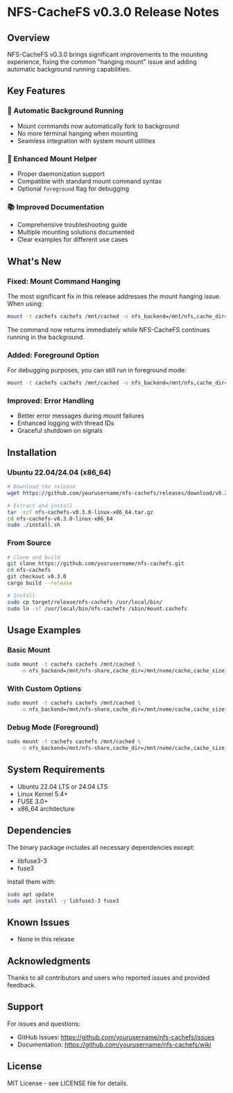 # NFS-CacheFS v0.3.0 Release Notes

## Overview

NFS-CacheFS v0.3.0 brings significant improvements to the mounting experience, fixing the common "hanging mount" issue and adding automatic background running capabilities.

## Key Features

### 🚀 Automatic Background Running
- Mount commands now automatically fork to background
- No more terminal hanging when mounting
- Seamless integration with system mount utilities

### 🔧 Enhanced Mount Helper
- Proper daemonization support
- Compatible with standard mount command syntax
- Optional `foreground` flag for debugging

### 📚 Improved Documentation
- Comprehensive troubleshooting guide
- Multiple mounting solutions documented
- Clear examples for different use cases

## What's New

### Fixed: Mount Command Hanging
The most significant fix in this release addresses the mount hanging issue. When using:
```bash
mount -t cachefs cachefs /mnt/cached -o nfs_backend=/mnt/nfs,cache_dir=/mnt/cache,cache_size_gb=100,allow_other
```
The command now returns immediately while NFS-CacheFS continues running in the background.

### Added: Foreground Option
For debugging purposes, you can still run in foreground mode:
```bash
mount -t cachefs cachefs /mnt/cached -o nfs_backend=/mnt/nfs,cache_dir=/mnt/cache,foreground
```

### Improved: Error Handling
- Better error messages during mount failures
- Enhanced logging with thread IDs
- Graceful shutdown on signals

## Installation

### Ubuntu 22.04/24.04 (x86_64)

```bash
# Download the release
wget https://github.com/yourusername/nfs-cachefs/releases/download/v0.3.0/nfs-cachefs-v0.3.0-linux-x86_64.tar.gz

# Extract and install
tar -xzf nfs-cachefs-v0.3.0-linux-x86_64.tar.gz
cd nfs-cachefs-v0.3.0-linux-x86_64
sudo ./install.sh
```

### From Source

```bash
# Clone and build
git clone https://github.com/yourusername/nfs-cachefs.git
cd nfs-cachefs
git checkout v0.3.0
cargo build --release

# Install
sudo cp target/release/nfs-cachefs /usr/local/bin/
sudo ln -sf /usr/local/bin/nfs-cachefs /sbin/mount.cachefs
```

## Usage Examples

### Basic Mount
```bash
sudo mount -t cachefs cachefs /mnt/cached \
    -o nfs_backend=/mnt/nfs-share,cache_dir=/mnt/nvme/cache,cache_size_gb=100,allow_other
```

### With Custom Options
```bash
sudo mount -t cachefs cachefs /mnt/cached \
    -o nfs_backend=/mnt/nfs-share,cache_dir=/mnt/nvme/cache,cache_size_gb=200,block_size_mb=128,max_concurrent=20,allow_other
```

### Debug Mode (Foreground)
```bash
sudo mount -t cachefs cachefs /mnt/cached \
    -o nfs_backend=/mnt/nfs-share,cache_dir=/mnt/nvme/cache,cache_size_gb=100,allow_other,foreground
```

## System Requirements

- Ubuntu 22.04 LTS or 24.04 LTS
- Linux Kernel 5.4+
- FUSE 3.0+
- x86_64 architecture

## Dependencies

The binary package includes all necessary dependencies except:
- libfuse3-3
- fuse3

Install them with:
```bash
sudo apt update
sudo apt install -y libfuse3-3 fuse3
```

## Known Issues

- None in this release

## Acknowledgments

Thanks to all contributors and users who reported issues and provided feedback.

## Support

For issues and questions:
- GitHub Issues: https://github.com/yourusername/nfs-cachefs/issues
- Documentation: https://github.com/yourusername/nfs-cachefs/wiki

## License

MIT License - see LICENSE file for details.